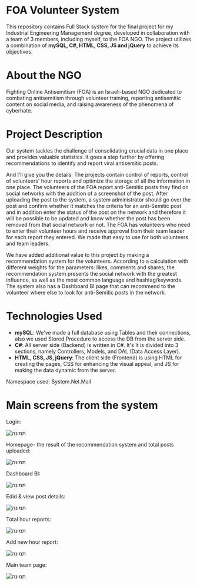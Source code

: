 # FOA Volunteer System

This repository contains Full Stack system for the final project for my Industrial Engineering Management degree, developed in collaboration with a team of 3 members, including myself, to the FOA NGO. The project utilizes a combination of **mySQL, C#, HTML, CSS, JS and jQuery** to achieve its objectives.

# About the NGO

Fighting Online Antisemitism (FOA) is an Israeli-based NGO dedicated to combating antisemitism through volunteer training, reporting antisemitic content on social media, and raising awareness of the phenomena of cyberhate.

# Project Description

Our system tackles the challenge of consolidating crucial data in one place and provides valuable statistics. It goes a step further by offering recommendations to identify and report viral antisemitic posts.

And I'll give you the details:
The projects contain control of reports, control of volunteers' hour reports and optimize the storage of all the information in one place.
The volunteers of the FOA report anti-Semitic posts they find on social networks with the addition of a screenshot of the post. After uploading the post to the system, a system administrator should go over the post and confirm whether it matches the criteria for an anti-Semitic post and in addition enter the status of the post on the network and therefore it will be possible to be updated and know whether the post has been removed from that social network or not.
The FOA has volunteers who need to enter their volunteer hours and receive approval from their team leader for each report they entered. We made that easy to use for both volunteers and team leaders. 

We have added additional value to this project by making a recommendation system for the volunteers. According to a calculation with different weights for the parameters: likes, comments and shares, the recommendation system presents the social network with the greatest influence, as well as the most common language and hashtag/keywords. The system also has a Dashboard BI page that can recommend to the volunteer where else to look for anti-Semitic posts in the network.

# Technologies Used

 * **mySQL**: We've made a full database using Tables and their connections, also we used Stored Procedure to access the DB from the server side.
 * **C#**: All server side (Backend) is written in C#. It's It is divided into 3 sections, namely Controllers, Models, and DAL (Data Access Layer).
 * **HTML, CSS, JS, jQuery**: The client side (Frontend) is using HTML for creating the pages, CSS for enhancing the visual appeal, and JS for making the data dynamic from the server.

Namespace used: System.Net.Mail

# Main screens from the system

Login:

![תמונה](https://github.com/LotemWolbrum/FOA_volenteer_system_project/assets/105001516/0f5d93fd-0c2e-402c-9f29-fb7f65dc4fac)

Homepage- the result of the recommendation system and total posts uploaded:

![תמונה](https://github.com/LotemWolbrum/FOA_volenteer_system_project/assets/105001516/39f2d2fb-391a-4886-8302-95e029e34d69)

Dashboard BI:

![תמונה](https://github.com/LotemWolbrum/FOA_volenteer_system_project/assets/105001516/fff015c2-aa7a-43a2-bf20-e5f6badb9410)

Edid & view post details:

![תמונה](https://github.com/LotemWolbrum/FOA_volenteer_system_project/assets/105001516/47c7c2e7-a180-47cd-9eb1-a7f0ba4ba003)


Total hour reports:

![תמונה](https://github.com/LotemWolbrum/FOA_volenteer_system_project/assets/105001516/73a731ed-1bd6-4262-ad7d-a322472df721)

Add new hour report:

![תמונה](https://github.com/LotemWolbrum/FOA_volenteer_system_project/assets/105001516/ad24da5a-df45-4bca-8d94-2c384a57421d)

Main team page:

![תמונה](https://github.com/LotemWolbrum/FOA_volenteer_system_project/assets/105001516/a431d416-6d1b-4dc1-b0df-1262fe332bf8)




